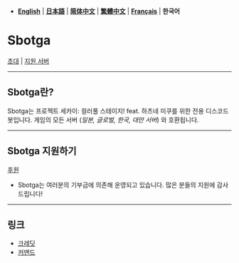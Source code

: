 - [**English**](README.md) | [**日本語**](README_jp.md) | [**简体中文**](README_zh.md) | [**繁體中文**](README_zh-tw.md) | [**Français**](README_fr.md) | **한국어**

# **Sbotga**  

[초대](https://discord.com/oauth2/authorize?client_id=1322253224799109281) | [지원 서버](https://discord.gg/JKANSRGPNW)  

---  

## **Sbotga란?**
Sbotga는 프로젝트 세카이: 컬러풀 스테이지! feat. 하츠네 미쿠를 위한 전용 디스코드 봇입니다.
게임의 모든 서버 (*일본, 글로벌, 한국, 대만 서버*) 와 호환됩니다.

---  

## **Sbotga 지원하기**  
[후원](https://ko-fi.com/uselessyum)  
- Sbotga는 여러분의 기부금에 의존해 운영되고 있습니다. 많은 분들의 지원에 감사드립니다!

---  

## **링크**  
- [크레딧](kr/CREDITS.md)  
- [커맨드]()  
